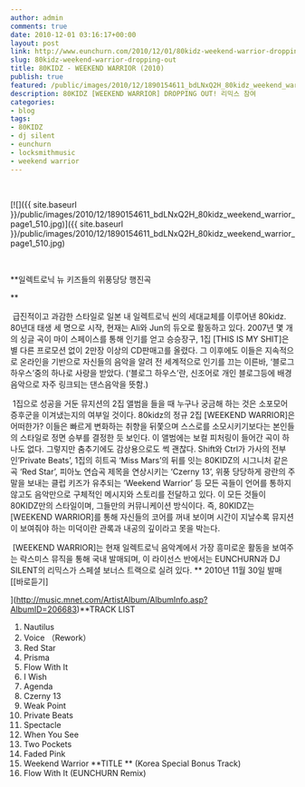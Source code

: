 ```yaml
---
author: admin
comments: true
date: 2010-12-01 03:16:17+00:00
layout: post
link: http://www.eunchurn.com/2010/12/01/80kidz-weekend-warrior-dropping-out/
slug: 80kidz-weekend-warrior-dropping-out
title: 80KIDZ - WEEKEND WARRIOR (2010)
publish: true
featured: /public/images/2010/12/1890154611_bdLNxQ2H_80kidz_weekend_warrior_page1_510.jpg
description: 80KIDZ [WEEKEND WARRIOR] DROPPING OUT! 리믹스 참여
categories:
- blog
tags:
- 80KIDZ
- dj silent
- eunchurn
- locksmithmusic
- weekend warrior
---
```


 


[![]({{ site.baseurl }}/public/images/2010/12/1890154611_bdLNxQ2H_80kidz_weekend_warrior_page1_510.jpg)]({{ site.baseurl }}/public/images/2010/12/1890154611_bdLNxQ2H_80kidz_weekend_warrior_page1_510.jpg)


 

**일렉트로닉 뉴 키즈들의 위풍당당 행진곡



**

 급진적이고 과감한 스타일로 일본 내 일렉트로닉 씬의 세대교체를 이루어낸 80kidz. 80년대 태생 세 명으로 시작, 현재는 Ali와 Jun의 듀오로 활동하고 있다. 2007년 몇 개의 싱글 곡이 마이 스페이스를 통해 인기를 얻고 승승장구, 1집 [THIS IS MY SHIT]은 별 다른 프로모션 없이 2만장 이상의 CD판매고를 올렸다. 그 이후에도 이들은 지속적으로 온라인을 기반으로 자신들의 음악을 알려 전 세계적으로 인기를 끄는 이른바, ‘블로그 하우스’중의 하나로 사랑을 받았다. (‘블로그 하우스’란, 신조어로 개인 블로그등에 배경음악으로 자주 링크되는 댄스음악을 뜻함.)

 1집으로 성공을 거둔 뮤지션의 2집 앨범을 들을 때 누구나 궁금해 하는 것은 소포모어 증후군을 이겨냈는지의 여부일 것이다. 80kidz의 정규 2집 [WEEKEND WARRIOR]은 어떠한가? 이들은 빠르게 변화하는 취향을 뒤쫓으며 스스로를 소모시키기보다는 본인들의 스타일로 정면 승부를 결정한 듯 보인다. 이 앨범에는 보컬 피처링이 들어간 곡이 하나도 없다. 그렇지만 춤추기에도 감상용으로도 썩 괜찮다. Shift와 Ctrl가 가사의 전부인’Private Beats’, 1집의 히트곡 ‘Miss Mars’의 뒤를 잇는 80KIDZ의 시그니처 같은 곡 ‘Red Star’, 피아노 연습곡 제목을 연상시키는 ‘Czerny 13’, 위풍 당당하게 광란의 주말을 보내는 클럽 키즈가 유추되는 ‘Weekend Warrior’ 등 모든 곡들이 언어를 통하지 않고도 음악만으로 구체적인 메시지와 스토리를 전달하고 있다. 이 모든 것들이 80KIDZ만의 스타일이며, 그들만의 커뮤니케이션 방식이다. 즉, 80KIDZ는 [WEEKEND WARRIOR]를 통해 자신들의 코어를 꺼내 보이며 시간이 지날수록 뮤지션이 보여줘야 하는 미덕이란 관록과 내공의 깊이라고 못을 박는다.

 [WEEKEND WARRIOR]는 현재 일렉트로닉 음악계에서 가장 흥미로운 활동을 보여주는 락스미스 뮤직을 통해 국내 발매되며, 이 라이선스 반에서는 EUNCHURN과 DJ SILENT의 리믹스가 스페셜 보너스 트랙으로 실려 있다.
**
2010년 11월 30일 발매 [[바로듣기]

](http://music.mnet.com/ArtistAlbum/AlbumInfo.asp?AlbumID=206683)**TRACK LIST
01. Nautilus
02. Voice （Rework）
03. Red Star
04. Prisma
05. Flow With It
06. I Wish
07. Agenda
08. Czerny 13
09. Weak Point
10. Private Beats
11. Spectacle
12. When You See
13. Two Pockets
14. Faded Pink
15. Weekend Warrior **TITLE
** (Korea Special Bonus Track)
16. Flow With It (EUNCHURN Remix)

